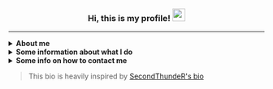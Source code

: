 <h3 align="center"> Hi, this is my profile! <img src="https://raw.githubusercontent.com/Fustie/Fustie/master/wave.gif" width="25px"> </h3> 

------

<details><summary><strong>About me</strong></summary><p>
 aa 
- 🙋‍♂️ My name is Alexander (Александр)
- 🏠 I'm currently living in **Nefteyugansk, Russia**
- 🗣 My main language is Russian, but in most cases, I'm trying to use **English**
- 💕 I am very passionate about photography and public transportation, combining this **with enjoyable music** and **interesting projects**
- 👨‍🎓 Got the **Github Student Developer Pack** on **Mar 11, 2022**
  
</p></details>

<details><summary><strong>Some information about what I do</strong></summary><p>

- 📚 I'm currently learning:
  - **Game development:**
    - **Unreal Engine 5**
    - **Blender**
    - **PHP**
- 🏆 I've currently finished learning:
   - **[Basics] Java/SQL/Python/PHP**
- 🌱 I want to learn in future:
  - **JavaScript**
  - **JavaScript Things:**
    - **TypeScript**

</p></details>

<details><summary><strong>Some info on how to contact me</strong></summary><p>

- 🌍 Here are several sites where you can follow me:
  - **[VK](https://vk.com/alexonka)**
  <!-- - **[Twitter](https://twitter.com/)**
  - **[Instagram](https://instagram.com/)** -->
  - **[Last.fm](https://last.fm/user/AJIEXCoffee)**
  <!-- - **[Code::Stats](https://codestats.net/users/)** -->
  - **[Shikimori]([https://shikimori.one/SecondThundeR](https://shikimori.me/Fustie)**
  - **[Discord](https://discord.com/users/270094292205305857)**

- 📫 The best way you can reach me:
  - ✈ **[Telegram](https://t.me/fluidrl)** <!-- or via 📧 **Email** - [REDACTED] I'm sure one day I'll open my own mail. -->
  - 🕖 My active time: **12 A.M. - 10 P.M.** *(UTC+5)*

</p></details>

> This bio is heavily inspired by [SecondThundeR's bio](https://raw.githubusercontent.com/SecondThundeR/)
